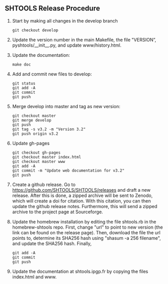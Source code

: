 SHTOOLS Release Procedure
-------------------------

1. Start by making all changes in the develop branch

    ```
    git checkout develop
    ```
    
2. Update the version number in the main Makefile, the file "VERSION”, pyshtools/\_\_init\_\_.py, and update www/history.html.
3. Update the documentation:

    ```
    make doc
    ```
4. Add and commit new files to develop:

    ```
    git status
    git add -A
    git commit
    git push
    ```
    
5. Merge develop into master and tag as new version:

    ```
    git checkout master
    git merge develop
    git push
    git tag -s v3.2 -m "Version 3.2"
    git push origin v3.2
    ```

6. Update gh-pages

    ```
    git checkout gh-pages
    git checkout master index.html
    git checkout master www
    git add -A
    git commit -m "Update web documentation for v3.2"
    git push
    ```

7. Create a github release. Go to https://github.com/SHTOOLS/SHTOOLS/releases and draft a new release. After this is done, a zipped archive will be sent to Zenodo, which will create a doi for citation. With this citation, you can then update the github release notes. Furthermore, this will send a zipped archive to the project page at Sourceforge.

8. Update the homebrew installation by editing the file shtools.rb in the homebrew-shtools repo. First, change "url" to point to new version (the link can be found on the release page). Then, download the file the url points to, determine its SHA256 hash using "shasum -a 256 filename", and update the SHA256 hash. Finally,

    ```
    git add -A
    git commit
    git push
    ```

9. Update the documentation at shtools.ipgp.fr by copying the files index.html and www.
